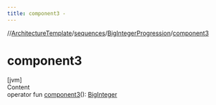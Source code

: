 ```yaml
---
title: component3 -
---
```

//[ArchitectureTemplate](../../index.md)/[sequences](../index.md)/[BigIntegerProgression](index.md)/[component3](component3.md)



# component3  
[jvm]  
Content  
operator fun [component3](component3.md)(): [BigInteger](https://docs.oracle.com/javase/8/docs/api/java/math/BigInteger.html)  



